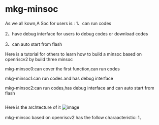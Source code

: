 # mkg-minsoc
As we all kown,A Soc for users is :
  1、can run codes 

  2、have debug interface for users to debug codes or download codes

  3、can auto start from flash 

Here is a tutorial for others to learn how to build a minsoc based on openriscv2 by build three minsoc

  mkg-minsoc0:can cover the first function,can run codes

  mkg-minsoc1:can run codes and has debug interface

  mkg-minsoc2:can run codes,has debug interface and can auto start from flash

##
Here is the archtecture of it
![image](https://github.com/lx324310/mkg-minsoc/doc/mkg-minsoc.png)






mkg-minsoc based on openriscv2 has the follow charaacteristic:
1、
